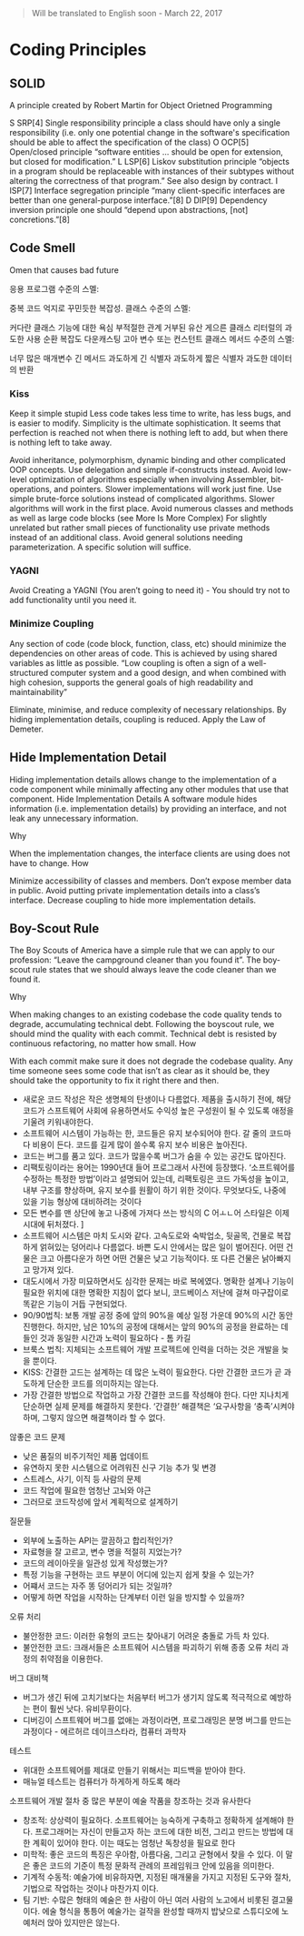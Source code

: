 > Will be translated to English soon - March 22, 2017 
# Coding Principles

## SOLID
A principle created by Robert Martin for Object Orietned Programming

S	SRP[4]
Single responsibility principle
a class should have only a single responsibility (i.e. only one potential change in the software's specification should be able to affect the specification of the class)
O	OCP[5]
Open/closed principle
“software entities … should be open for extension, but closed for modification.”
L	LSP[6]
Liskov substitution principle
“objects in a program should be replaceable with instances of their subtypes without altering the correctness of that program.” See also design by contract.
I	ISP[7]
Interface segregation principle
“many client-specific interfaces are better than one general-purpose interface.”[8]
D	DIP[9]
Dependency inversion principle
one should “depend upon abstractions, [not] concretions.”[8]
## Code Smell
Omen that causes bad future

응용 프로그램 수준의 스멜:

중복 코드
억지로 꾸민듯한 복잡성.
클래스 수준의 스멜:

커다란 클래스
기능에 대한 욕심
부적절한 관계
거부된 유산
게으른 클래스
리터럴의 과도한 사용
순환 복잡도
다운캐스팅
고아 변수 또는 컨스턴트 클래스
메서드 수준의 스멜:

너무 많은 매개변수
긴 메서드
과도하게 긴 식별자
과도하게 짧은 식별자
과도한 데이터의 반환



### Kiss
Keep it simple stupid
Less code takes less time to write, has less bugs, and is easier to modify. Simplicity is the ultimate sophistication. It seems that perfection is reached not when there is nothing left to add, but when there is nothing left to take away.

Avoid inheritance, polymorphism, dynamic binding and other complicated OOP concepts. Use delegation and simple if-constructs instead.
Avoid low-level optimization of algorithms especially when involving Assembler, bit-operations, and pointers. Slower implementations will work just fine.
Use simple brute-force solutions instead of complicated algorithms. Slower algorithms will work in the first place.
Avoid numerous classes and methods as well as large code blocks (see More Is More Complex)
For slightly unrelated but rather small pieces of functionality use private methods instead of an additional class.
Avoid general solutions needing parameterization. A specific solution will suffice.


### YAGNI
Avoid Creating a YAGNI (You aren’t going to need it) - You should try not to add functionality until you need it.

### Minimize Coupling
Any section of code (code block, function, class, etc) should minimize the dependencies on other areas of code. This is achieved by using shared variables as little as possible. “Low coupling is often a sign of a well-structured computer system and a good design, and when combined with high cohesion, supports the general goals of high readability and maintainability”

Eliminate, minimise, and reduce complexity of necessary relationships.
By hiding implementation details, coupling is reduced.
Apply the Law of Demeter.


## Hide Implementation Detail
Hiding implementation details allows change to the implementation of a code component while minimally affecting any other modules that use that component.
Hide Implementation Details
A software module hides information (i.e. implementation details) by providing an interface, and not leak any unnecessary information.

Why

When the implementation changes, the interface clients are using does not have to change.
How

Minimize accessibility of classes and members.
Don’t expose member data in public.
Avoid putting private implementation details into a class’s interface.
Decrease coupling to hide more implementation details.


## Boy-Scout Rule
The Boy Scouts of America have a simple rule that we can apply to our profession: “Leave the campground cleaner than you found it”. The boy-scout rule states that we should always leave the code cleaner than we found it.

Why

When making changes to an existing codebase the code quality tends to degrade, accumulating technical debt. Following the boyscout rule, we should mind the quality with each commit. Technical debt is resisted by continuous refactoring, no matter how small.
How

With each commit make sure it does not degrade the codebase quality.
Any time someone sees some code that isn’t as clear as it should be, they should take the opportunity to fix it right there and then.


- 새로운 코드 작성은 작은 생명체의 탄생이나 다름없다. 제품을 출시하기 전에, 해당 코드가 스프트웨어 사회에 유용하면서도 수익성 높은 구성원이 될 수 있도록 애정을 기울려 키워내야한다.
- 소프트웨어 시스템이 가능하는 한, 코드들은 유지 보수되어야 한다. 갈 줄의 코드마다 비용이 든다. 코드를 길게 많이 쓸수록 유지 보수 비용은 높아진다.
- 코드는 버그를 품고 있다. 코드가 많을수록 버그가 숨을 수 있는 공간도 많아진다.
- 리팩토링이라는 용어는 1990년대 들어 프로그래서 사전에 등장했다. ‘소프트웨어를 수정하는 특정한 방법’이라고 설명되어 있는데, 리팩토링은 코드 가독성을 높이고, 내부 구조를 향상하며, 유지 보수를 원활이 하기 위한 것이다. 무엇보다도, 나중에 있을 기능 형상에 대비하려는 것이다
- 모든 변수를 맨 상단에 놓고 나중에 가져다 쓰는 방식의 C 어ㅗㄴ어 스타일은 이제 시대에 뒤처졌다. ]
- 소프트웨어 시스템은 마치 도시와 같다. 고속도로와 숙박업소, 뒷골목, 건물로 복잡하게 얽혀있는 덩어리나 다름없다. 바쁜 도시 안에서는 많은 일이 벌어진다. 어떤 건물은 크고 아름다운가 하면 어떤 건물은 낮고 기능적이다. 또 다른 건물은 낡아빠지고 망가져 있다.
- 대도시에서 가장 미묘하면서도 심각한 문제는 바로 복에였다. 명확한 설계나 기능이 필요한 위치에 대한 명확한 지침이 없다 보니, 코드베이스 저난에 걸쳐 마구잡이로 똑같은 기능이 거듭 구현되었다.
- 90/90법칙: 보통 개발 공정 중에 앞의 90%을 예상 일정 가운데 90%의 시간 동안 진행한다. 하지만, 남은 10%의 공정에 대해서는 앞의 90%의 공정을 완료하는 데 들인 것과 동일한 시간과 노력이 필요하다 - 톰 카길
- 브룩스 법칙: 지체되는 소프트웨어 개발 프로젝트에 인력을 더하는 것은 개발을 늦을 뿐이다.
- KISS: 간결한 고드는 설계하는 데 많은 노력이 필요한다. 다만 간결한 코드가 곧 과도하게 단순한 코드를 의미하지는 않는다.
- 가장 간결한 방법으로 작업하고 가장 간결한 코드를 작성해야 한다. 다만 지나치게 단순하면 실제 문제를 해결하지 못한다. ‘간결한’ 해결책은 ‘요구사항을 ‘충족’시켜야 하며, 그렇지 않으면 해결책이라 할 수 없다.

않좋은 코드 문제

- 낮은 품질의 비주기적인 제품 업데이트
- 유연하지 못한 시스템으로 어려워진 신구 기능 추가 및 변경
- 스트레스, 사기, 이직 등 사람의 문제
- 코드 작업에 필요한 엄청난 고뇌와 야근
- 그러므로 코드작성에 앞서 계획적으로 설계하기

질문들

- 외부에 노출하는 API는 깔끔하고 합리적인가?
- 자료형을 잘 고르고, 변수 명을 적절히 지었는가?
- 코드의 레이아웃을 일관성 있게 작성했는가?
- 특정 기능을 구현하는 코드 부분이 어디에 있는지 쉽게 찾을 수 있는가?
- 어쨰서 코드는 자주 똥 덩어리가 되는 것일까?
- 어떻게 하면 작업을 시작하는 단계부터 이런 일을 방지할 수 있을까?

오류 처리

- 불안정한 코드: 이러한 유형의 코드는 찾아내기 어려운 충돌로 가득 차 있다.
- 불안전한 코드: 크래서들은 소프트웨어 시스템을 파괴하기 위해 종종 오류 처리 과정의 취약점을 이용한다.

버그 대비책

- 버그가 생긴 뒤에 고치기보다는 처음부터 버그가 생기지 않도록 적극적으로 예방하는 편이 훨씬 낫다. 유비무환이다.
- 디버깅이 스프트웨어 버그를 없애는 과정이라면, 프로그래밍은 분명 버그를 만드는 과정이다 - 에르허르 데이크스타라, 컴퓨터 과학자

테스트

- 위대한 소프트웨어를 제대로 만들기 위해서는 피드백을 받아야 한다.
- 매뉴얼 테스트는 컴퓨터가 하게하게 하도록 해라

소프트웨어 개발 절차 중 많은 부분이 예술 작품을 창조하는 것과 유사한다

- 창조적: 상상력이 필요하다. 소프트웨어는 능숙하게 구축하고 정확하게 설계해야 한다. 프로그래머는 자신이 만들고자 하는 코드에 대한 비전, 그리고 만드는 방법에 대한 계획이 있어야 한다. 이는 때도는 엄청난 독창성을 필요로 한다
- 미학적: 좋은 코드의 특징은 우아함, 아름다움, 그리고 균형에서 찾을 수 있다. 이 말은 좋은 코드의 기준이 특정 문화적 관례의 프레임워크 안에 있음을 의미한다.
- 기계적 수동적: 예술가에 비유하자면, 지정된 매개물을 가지고 지정된 도구와 절차, 기법으로 작업하는 것이나 마찬가지 이다.
- 팀 기반: 수많은 형태의 예술은 한 사람이 아닌 여러 사람의 노고에서 비롯된 결고물이다. 에술 형식을 통틍어 예술가는 걸작을 완성할 때까지 밥낮으로 스튜디오에 노예처러 앉아 있지만은 않는다.
